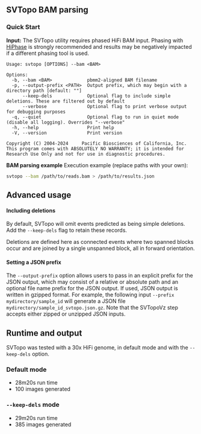 ## SVTopo BAM parsing

### Quick Start
**Input:** The SVTopo utility requires phased HiFi BAM input. Phasing with [HiPhase](https://github.com/PacificBiosciences/HiPhase) is strongly recommended and results may be negatively impacted if a different phasing tool is used.

```
Usage: svtopo [OPTIONS] --bam <BAM>

Options:
  -b, --bam <BAM>             pbmm2-aligned BAM filename
  -p, --output-prefix <PATH>  Output prefix, which may begin with a directory path [default: ""]
      --keep-dels             Optional flag to include simple deletions. These are filtered out by default
      --verbose               Optional flag to print verbose output for debugging purposes
  -q, --quiet                 Optional flag to run in quiet mode (disable all logging). Overrides "--verbose"
  -h, --help                  Print help
  -V, --version               Print version

Copyright (C) 2004-2024     Pacific Biosciences of California, Inc.
This program comes with ABSOLUTELY NO WARRANTY; it is intended for
Research Use Only and not for use in diagnostic procedures.
```

**BAM parsing example**
Execution example (replace paths with your own):
```bash
svtopo --bam /path/to/reads.bam > /path/to/results.json
```


## Advanced usage
#### Including deletions
By default, SVTopo will omit events predicted as being simple deletions. Add the `--keep-dels` flag to retain these records. 

Deletions are defined here as connected events where two spanned blocks occur and are joined by a single unspanned block, all in forward orientation.

#### Setting a JSON prefix
The `--output-prefix` option allows users to pass in an explicit prefix for the JSON output, which may consist of a relative or absolute path and an optional file name prefix for the JSON output. If used, JSON output is written in gzipped format. For example, the following input `--prefix mydirectory/sample_id` will generate a JSON file `mydirectory/sample_id_svtopo.json.gz`. Note that the SVTopoVz step accepts either zipped or unzipped JSON inputs.


## Runtime and output
SVTopo was tested with a 30x HiFi genome, in default mode and with the `--keep-dels` option.

### Default mode
* 28m20s run time
* 100 images generated

### `--keep-dels` mode
* 29m20s run time
* 385 images generated
